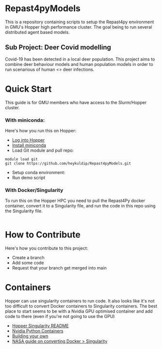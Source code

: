 # Repast4pyModels

This is a repository containing scripts to setup the Repast4py environment in GMU's Hopper high performance cluster. The goal being to run several distributed agent based models.

## Sub Project: Deer Covid modelling
Covid-19 has been detected in a local deer population. This project aims to combine deer behaviour models and human population models in order to run scenarious of human <> deer infections. 

# Quick Start

This guide is for GMU members who have access to the Slurm/Hopper cluster.

### With miniconda:

Here's how you run this on Hopper:
- [Log into Hopper](https://wiki.orc.gmu.edu/mkdocs/Logging_Into_Hopper/)
- [Install miniconda](https://wiki.orc.gmu.edu/mkdocs/Conda_Environments_on_Hopper/) 
- Load Git module and pull repo:
```
module load git
git clone https://github.com/heykuldip/Repast4pyModels.git
```
- Setup conda environment: 
- Run demo script

### With Docker/Singularity

To run this on the Hopper HPC you need to pull the Repast4Py docker container, convert it to a Singularity file, and run the code in this repo using the Singularity file.

```

```

# How to Contribute
Here's how you contribute to this project:
 - Create a branch
 - Add some code
 - Request that your branch get merged into main

# Containers 
Hopper can use singularity containers to run code. It also looks like it's not too difficult to convert Docker containers to Singularity containers. The best place to start seems to be with a Nvidia GPU optimised container and add code to there (even if you're not going to use the GPU)

* [Hopper Singularity README](https://wiki.orc.gmu.edu/mkdocs/Containerized_jobs_on_Hopper/)
* [Nvidia Python Containers](https://catalog.ngc.nvidia.com/orgs/nvidia/teams/distroless/containers/python/tags)
* [Building your own](https://wiki.orc.gmu.edu/mkdocs/Containerized_jobs_on_Hopper/#building-your-own-containers)
* [NASA guide on converting Docker > Singularity](https://www.nas.nasa.gov/hecc/support/kb/converting-docker-images-to-singularity-for-use-on-pleiades_643.html)

